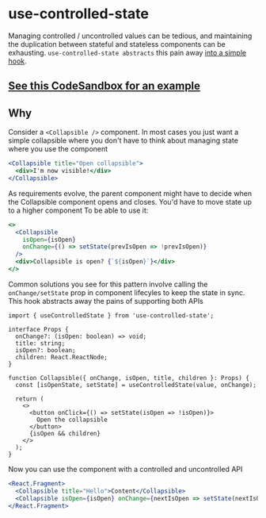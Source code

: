 # use-controlled-state

Managing controlled / uncontrolled values can be tedious, and maintaining the duplication between stateful and stateless components can be exhausting. `use-controlled-state abstracts` this pain away [into a simple hook](src/index.tsx).

## [See this CodeSandbox for an example](https://codesandbox.io/s/use-controlled-state-qzfz7)

## Why

Consider a `<Collapsible />` component. In most cases you just want a simple collapsible where you don't have to think about managing state where you use the component

```jsx
<Collapsible title="Open collapsible">
  <div>I'm now visible!</div>
</Collapsible>
```

As requirements evolve, the parent component might have to decide when the Collapsible component opens and closes.
You'd have to move state up to a higher component To be able to use it:

```jsx
<>
  <Collapsible
    isOpen={isOpen}
    onChange={() => setState(prevIsOpen => !prevIsOpen)}
  />
  <div>Collapsible is open? {`${isOpen}`}</div>
</>
```

Common solutions you see for this pattern involve calling the `onChange/setState` prop in component lifecyles to keep the state in sync. This hook abstracts away the pains of supporting both APIs

```tsx
import { useControlledState } from 'use-controlled-state';

interface Props {
  onChange?: (isOpen: boolean) => void;
  title: string;
  isOpen?: boolean;
  children: React.ReactNode;
}

function Collapsible({ onChange, isOpen, title, children }: Props) {
  const [isOpenState, setState] = useControlledState(value, onChange);

  return (
    <>
      <button onClick={() => setState(isOpen => !isOpen)}>
        Open the collapsible
      </button>
      {isOpen && children}
    </>
  );
}
```

Now you can use the component with a controlled and uncontrolled API

```jsx
<React.Fragment>
  <Collapsible title="Hello">Content</Collapsible>
  <Collapsible isOpen={isOpen} onChange={nextIsOpen => setState(nextIsOpen)} />
</React.Fragment>
```
